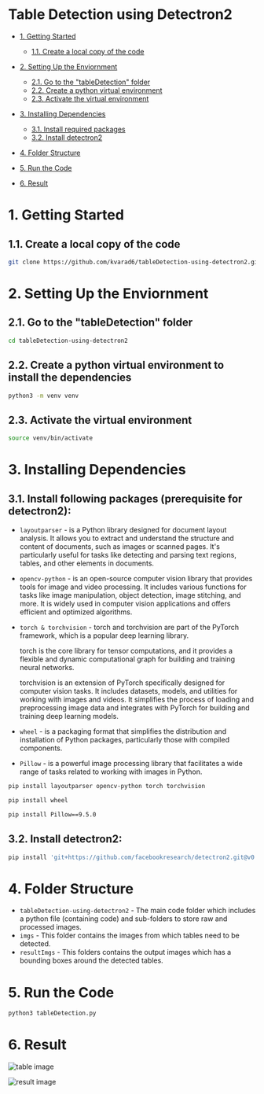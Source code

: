 # Table Detection using Detectron2

- [1. Getting Started](#1-getting-started)
	- [1.1. Create a local copy of the code](#11-create-a-local-copy-of-the-code)

- [2. Setting Up the Enviornment](#2-setting-up-the-enviornment)
    - [2.1. Go to the "tableDetection" folder](#21-go-to-the-tabledetection-folder)
    - [2.2. Create a python virtual environment](#22-create-a-python-virtual-environment-to-install-the-dependencies)
    - [2.3. Activate the virtual environment](#23-activate-the-virtual-environment)

- [3. Installing Dependencies](#3-installing-dependencies)
    - [3.1. Install required packages](#31-install-following-packages-prerequisite-for-detectron2)
    - [3.2. Install detectron2](#32-install-detectron2)
    
- [4. Folder Structure](#4-folder-structure)

- [5. Run the Code](#5-run-the-code)

- [6. Result](#6-result)


# 1. Getting Started
## 1.1. Create a local copy of the code
```bash
git clone https://github.com/kvarad6/tableDetection-using-detectron2.git
```

# 2. Setting Up the Enviornment
## 2.1. Go to the "tableDetection" folder
```bash
cd tableDetection-using-detectron2
```

## 2.2. Create a python virtual environment to install the dependencies
```bash
python3 -m venv venv
```

## 2.3. Activate the virtual environment
```bash
source venv/bin/activate
```

# 3. Installing Dependencies
## 3.1. Install following packages (prerequisite for detectron2):
* `layoutparser` - is a Python library designed for document layout analysis. It allows you to extract and understand the structure and content of documents, such as images or scanned pages. It's particularly useful for tasks like detecting and parsing text regions, tables, and other elements in documents. 

* `opencv-python` - is an open-source computer vision library that provides tools for image and video processing. It includes various functions for tasks like image manipulation, object detection, image stitching, and more. It is widely used in computer vision applications and offers efficient and optimized algorithms.

* `torch & torchvision` - torch and torchvision are part of the PyTorch framework, which is a popular deep learning library.

    torch is the core library for tensor computations, and it provides a flexible and dynamic computational graph for building and training neural networks.

    torchvision is an extension of PyTorch specifically designed for computer vision tasks. It includes datasets, models, and utilities for working with images and videos. It simplifies the process of loading and preprocessing image data and integrates with PyTorch for building and training deep learning models.
* `wheel` - is a packaging format that simplifies the distribution and installation of Python packages, particularly those with compiled components.
* `Pillow` - is a powerful image processing library that facilitates a wide range of tasks related to working with images in Python.
```bash
pip install layoutparser opencv-python torch torchvision 
```
```bash
pip install wheel
```
```bash
pip install Pillow==9.5.0
```

## 3.2. Install detectron2:
```bash
pip install 'git+https://github.com/facebookresearch/detectron2.git@v0.4#egg=detectron2'
```

# 4. Folder Structure
* `tableDetection-using-detectron2` - The main code folder which includes a python file (containing code) and sub-folders to store raw and processed images.
* `imgs` - This folder contains the images from which tables need to be detected.
* `resultImgs` - This folders contains the output images which has a bounding boxes around the detected tables.

# 5. Run the Code
```bash
python3 tableDetection.py
```

# 6. Result
![table image]("https://github.com/kvarad6/tableDetection-using-detectron2/blob/main/imgs/table.jpeg?raw=true")

![result image]("https://github.com/kvarad6/tableDetection-using-detectron2/blob/main/resultImgs/result_table.jpeg?raw=true")
